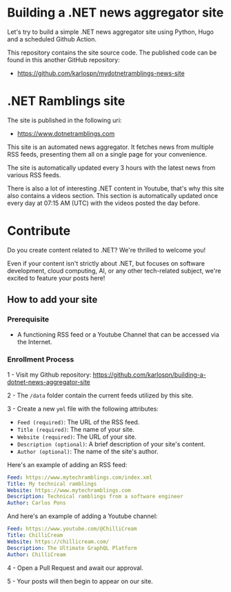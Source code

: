 # **Building a .NET news aggregator site**

Let's try to build a simple .NET news aggregator site using Python, Hugo and a scheduled Github Action.

This repository contains the site source code. The published code can be found in this another GitHub repository:
- https://github.com/karlospn/mydotnetramblings-news-site

# **.NET Ramblings site**

The site is published in the following uri:
- https://www.dotnetramblings.com

This site is an automated news aggregator. It fetches news from multiple RSS feeds, presenting them all on a single page for your convenience. 

The site is automatically updated every 3 hours with the latest news from various RSS feeds.

There is also a lot of interesting .NET content in Youtube, that's why this site also contains a videos section. This section is automatically updated once every day at 07:15 AM (UTC) with the videos posted the day before.

# **Contribute**

Do you create content related to .NET? We're thrilled to welcome you!

Even if your content isn't strictly about .NET, but focuses on software development, cloud computing, AI, or any other tech-related subject, we're excited to feature your posts here!

## How to add your site

### Prerequisite

- A functioning RSS feed or a Youtube Channel that can be accessed via the Internet.

### Enrollment Process

1 - Visit my Github repository: https://github.com/karlospn/building-a-dotnet-news-aggregator-site

2 - The ``/data`` folder contain the current feeds utilized by this site.

3 - Create a new ``yml`` file with the following attributes:
 - ``Feed (required)``: The URL of the RSS feed.
 - ``Title (required)``: The name of your site.
 - ``Website (required)``: The URL of your site.
 - ``Description (optional)``:  A brief description of your site's content.
 - ``Author (optional)``: The name of the site's author.

Here's an example of adding an RSS feed:
```yml
Feed: https://www.mytechramblings.com/index.xml
Title: My technical ramblings
Website: https://www.mytechramblings.com
Description: Technical ramblings from a software engineer
Author: Carlos Pons
```

And here's an example of adding a Youtube channel:
```yml
Feed: https://www.youtube.com/@ChilliCream
Title: ChilliCream
Website: https://chillicream.com/
Description: The Ultimate GraphQL Platform
Author: ChilliCream
```

4 - Open a Pull Request and await our approval.

5 - Your posts will then begin to appear on our site.


